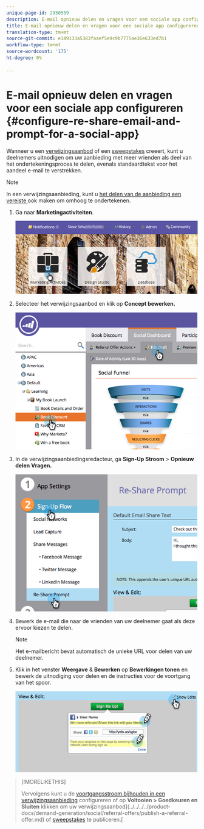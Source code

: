 ```yaml
---
unique-page-id: 2950559
description: E-mail opnieuw delen en vragen voor een sociale app configureren - Marketo Docs - Productdocumentatie
title: E-mail opnieuw delen en vragen voor een sociale app configureren
translation-type: tm+mt
source-git-commit: e149133a5383faaef5e9c9b7775ae36e633ed7b1
workflow-type: tm+mt
source-wordcount: '175'
ht-degree: 0%

---
```



# E-mail opnieuw delen en vragen voor een sociale app configureren {#configure-re-share-email-and-prompt-for-a-social-app}

Wanneer u een [verwijzingsaanbod](../../../../product-docs/demand-generation/social/referral-offers/create-a-referral-offer.md) of een [sweepstakes](../../../../product-docs/demand-generation/social/sweepstakes/create-sweepstakes.md) creeert, kunt u deelnemers uitnodigen om uw aanbieding met meer vrienden als deel van het ondertekeningsproces te delen, evenals standaardtekst voor het aandeel e-mail te verstrekken.

>[!NOTE]
>
>In een verwijzingsaanbieding, kunt u [het delen van de aanbieding een vereiste ](../../../../product-docs/demand-generation/social/social-functions/set-social-share-requirement.md) ook maken om omhoog te ondertekenen.

1. Ga naar **Marketingactiviteiten**.

   ![](assets/login-marketing-activities-3.png)

1. Selecteer het verwijzingsaanbod en klik op **Concept bewerken.**

   ![](assets/image2014-9-22-11-3a6-3a56.png)

1. In de verwijzingsaanbiedingsredacteur, ga **Sign-Up Stroom** > **Opnieuw delen Vragen.**

   ![](assets/image2014-9-22-11-3a7-3a9.png)

1. Bewerk de e-mail die naar de vrienden van uw deelnemer gaat als deze ervoor kiezen te delen.

   >[!NOTE]
   >
   >Het e-mailbericht bevat automatisch de unieke URL voor delen van uw deelnemer.

1. Klik in het venster **Weergave** &amp; **Bewerken** op **Bewerkingen tonen** en bewerk de uitnodiging voor delen en de instructies voor de voortgang van het spoor.

   ![](assets/image2014-9-22-11-3a7-3a49.png)

>[!MORELIKETHIS]
>
>Vervolgens kunt u de [voortgangsstroom bijhouden in een verwijzingsaanbieding](configure-track-progress-flow-for-a-referral-offer.md) configureren of op **Voltooien > Goedkeuren en Sluiten** klikken om uw verwijzingsaanbod](../../../../product-docs/demand-generation/social/referral-offers/publish-a-referral-offer.md) of [sweepstakes](../../../../product-docs/demand-generation/social/sweepstakes/create-sweepstakes.md) te publiceren.[

